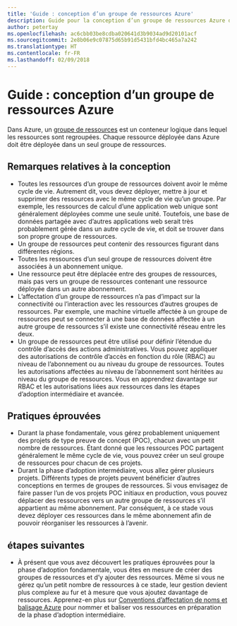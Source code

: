 ```yaml
---
title: 'Guide : conception d’un groupe de ressources Azure'
description: Guide pour la conception d’un groupe de ressources Azure dans le cadre d’une stratégie d’adoption cloud fondamentale
author: petertay
ms.openlocfilehash: ac6cbb03be8cdba020641d3b9034ad9d20101acf
ms.sourcegitcommit: 2e8b06e9c07875d65b91d5431bfd4bc465a7a242
ms.translationtype: HT
ms.contentlocale: fr-FR
ms.lasthandoff: 02/09/2018
---
```

# <a name="guidance-azure-resource-group-design"></a>Guide : conception d’un groupe de ressources Azure

Dans Azure, un [groupe de ressources](https://docs.microsoft.com/azure/azure-resource-manager/resource-group-overview#resource-groups) est un conteneur logique dans lequel les ressources sont regroupées. Chaque ressource déployée dans Azure doit être déployée dans un seul groupe de ressources.

## <a name="design-considerations"></a>Remarques relatives à la conception

- Toutes les ressources d’un groupe de ressources doivent avoir le même cycle de vie. Autrement dit, vous devez déployer, mettre à jour et supprimer des ressources avec le même cycle de vie qu’un groupe. Par exemple, les ressources de calcul d’une application web unique sont généralement déployées comme une seule unité. Toutefois, une base de données partagée avec d’autres applications web serait très probablement gérée dans un autre cycle de vie, et doit se trouver dans son propre groupe de ressources.
- Un groupe de ressources peut contenir des ressources figurant dans différentes régions.
- Toutes les ressources d’un seul groupe de ressources doivent être associées à un abonnement unique. 
- Une ressource peut être déplacée entre des groupes de ressources, mais pas vers un groupe de ressources contenant une ressource déployée dans un autre abonnement.
- L’affectation d’un groupe de ressources n’a pas d’impact sur la connectivité ou l’interaction avec les ressources d’autres groupes de ressources. Par exemple, une machine virtuelle affectée à un groupe de ressources peut se connecter à une base de données affectée à un autre groupe de ressources s’il existe une connectivité réseau entre les deux.
- Un groupe de ressources peut être utilisé pour définir l’étendue du contrôle d’accès des actions administratives. Vous pouvez appliquer des autorisations de contrôle d’accès en fonction du rôle (RBAC) au niveau de l’abonnement ou au niveau du groupe de ressources. Toutes les autorisations affectées au niveau de l’abonnement sont héritées au niveau du groupe de ressources. Vous en apprendrez davantage sur RBAC et les autorisations liées aux ressources dans les étapes d’adoption intermédiaire et avancée.

## <a name="proven-practices"></a>Pratiques éprouvées

- Durant la phase fondamentale, vous gérez probablement uniquement des projets de type preuve de concept (POC), chacun avec un petit nombre de ressources. Étant donné que les ressources POC partagent généralement le même cycle de vie, vous pouvez créer un seul groupe de ressources pour chacun de ces projets.
- Durant la phase d’adoption intermédiaire, vous allez gérer plusieurs projets. Différents types de projets peuvent bénéficier d’autres conceptions en termes de groupes de ressources. Si vous envisagez de faire passer l’un de vos projets POC initiaux en production, vous pouvez déplacer des ressources vers un autre groupe de ressources s’il appartient au même abonnement. Par conséquent, à ce stade vous devez déployer ces ressources dans le même abonnement afin de pouvoir réorganiser les ressources à l’avenir.

## <a name="next-steps"></a>étapes suivantes

* À présent que vous avez découvert les pratiques éprouvées pour la phase d’adoption fondamentale, vous êtes en mesure de créer des groupes de ressources et d’y ajouter des ressources. Même si vous ne gérez qu’un petit nombre de ressources à ce stade, leur gestion devient plus complexe au fur et à mesure que vous ajoutez davantage de ressources. Apprenez-en plus sur [Conventions d’affectation de noms et balisage Azure](/azure/architecture/best-practices/naming-conventions?toc=/azure/architecture/cloud-adoption-guide/toc.json) pour nommer et baliser vos ressources en préparation de la phase d’adoption intermédiaire.

